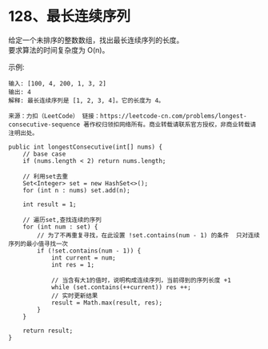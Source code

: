 128、最长连续序列
===

给定一个未排序的整数数组，找出最长连续序列的长度。<br>
要求算法的时间复杂度为 O(n)。<br>

示例:<br>
```
输入: [100, 4, 200, 1, 3, 2]
输出: 4
解释: 最长连续序列是 [1, 2, 3, 4]。它的长度为 4。
```
``
来源：力扣（LeetCode）
链接：https://leetcode-cn.com/problems/longest-consecutive-sequence
著作权归领扣网络所有。商业转载请联系官方授权，非商业转载请注明出处。
``

```
public int longestConsecutive(int[] nums) {
    // base case
    if (nums.length < 2) return nums.length;

    // 利用set去重
    Set<Integer> set = new HashSet<>();
    for (int n : nums) set.add(n);

    int result = 1;

    // 遍历set,查找连续的序列
    for (int num : set) {
        // 为了不再重复寻找，在此设置 !set.contains(num - 1) 的条件  只对连续序列的最小值寻找一次
        if (!set.contains(num - 1)) {
            int current = num;
            int res = 1; 

            // 当含有大1的值时，说明构成连续序列，当前得到的序列长度 +1
            while (set.contains(++current)) res ++;
            // 实时更新结果
            result = Math.max(result, res);
        } 
    }

    return result;
}
```
